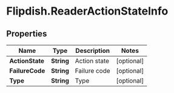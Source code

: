 # Flipdish.ReaderActionStateInfo

## Properties
Name | Type | Description | Notes
------------ | ------------- | ------------- | -------------
**ActionState** | **String** | Action state | [optional] 
**FailureCode** | **String** | Failure code | [optional] 
**Type** | **String** | Type | [optional] 



